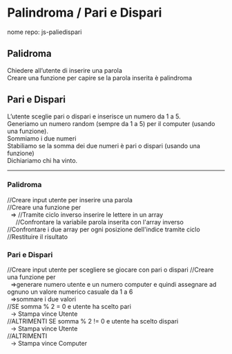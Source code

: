 # Palindroma / Pari e Dispari
nome repo: js-paliedispari

## Palidroma
Chiedere all’utente di inserire una parola  
Creare una funzione per capire se la parola inserita è palindroma  

## Pari e Dispari
L’utente sceglie pari o dispari e inserisce un numero da 1 a 5.  
Generiamo un numero random (sempre da 1 a 5) per il computer (usando una funzione).  
Sommiamo i due numeri  
Stabiliamo se la somma dei due numeri è pari o dispari (usando una funzione)  
Dichiariamo chi ha vinto.  

<hr>

### Palidroma
//Creare input utente per inserire una parola  
//Creare una funzione per  
  => //Tramite ciclo inverso inserire le lettere in un array  
     //Confrontare la variabile parola inserita con l'array inverso  
//Confrontare i due array per ogni posizione dell'indice tramite ciclo  
//Restituire il risultato


### Pari e Dispari
//Creare input utente per scegliere se giocare con pari o dispari
//Creare una funzione per  
  =>generare numero utente e un numero computer e quindi assegnare ad ognuno un valore numerico casuale da 1 a 6  
  =>sommare i due valori  
//SE somma % 2 = 0 e utente ha scelto pari  
  -> Stampa vince Utente  
//ALTRIMENTI SE somma % 2 != 0 e utente ha scelto dispari  
  -> Stampa vince Utente  
//ALTRIMENTI    
  -> Stampa vince Computer  